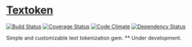 # [Textoken](//github.com/manorie/textoken)

[![Build Status](http://img.shields.io/travis/manorie/textoken.svg?branch=development&style=flat)](https://travis-ci.org/manorie/textoken.svg?branch=development)
[![Coverage Status](https://coveralls.io/repos/manorie/textoken/badge.svg?branch=development&service=github)](https://coveralls.io/github/manorie/textoken?branch=development)
[![Code Climate](http://img.shields.io/codeclimate/github/manorie/textoken.svg?style=flat)](https://codeclimate.com/github/manorie/textoken)
[![Dependency Status](http://img.shields.io/gemnasium/manorie/textoken.svg?style=flat)](https://gemnasium.com/manorie/textoken)

Simple and customizable text tokenization gem.
** Under development.
